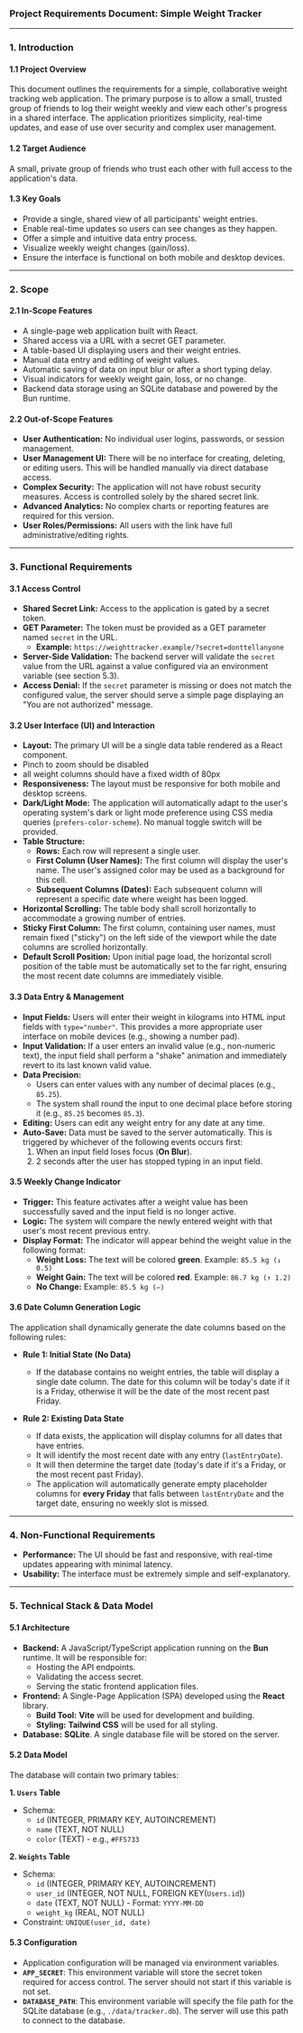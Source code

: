 ### **Project Requirements Document: Simple Weight Tracker**

---

### **1. Introduction**

#### **1.1 Project Overview**

This document outlines the requirements for a simple, collaborative weight tracking web application. The primary purpose is to allow a small, trusted group of friends to log their weight weekly and view each other's progress in a shared interface. The application prioritizes simplicity, real-time updates, and ease of use over security and complex user management.

#### **1.2 Target Audience**

A small, private group of friends who trust each other with full access to the application's data.

#### **1.3 Key Goals**

- Provide a single, shared view of all participants' weight entries.
- Enable real-time updates so users can see changes as they happen.
- Offer a simple and intuitive data entry process.
- Visualize weekly weight changes (gain/loss).
- Ensure the interface is functional on both mobile and desktop devices.

---

### **2. Scope**

#### **2.1 In-Scope Features**

- A single-page web application built with React.
- Shared access via a URL with a secret GET parameter.
- A table-based UI displaying users and their weight entries.
- Manual data entry and editing of weight values.
- Automatic saving of data on input blur or after a short typing delay.
- Visual indicators for weekly weight gain, loss, or no change.
- Backend data storage using an SQLite database and powered by the Bun runtime.

#### **2.2 Out-of-Scope Features**

- **User Authentication:** No individual user logins, passwords, or session management.
- **User Management UI:** There will be no interface for creating, deleting, or editing users. This will be handled manually via direct database access.
- **Complex Security:** The application will not have robust security measures. Access is controlled solely by the shared secret link.
- **Advanced Analytics:** No complex charts or reporting features are required for this version.
- **User Roles/Permissions:** All users with the link have full administrative/editing rights.

---

### **3. Functional Requirements**

#### **3.1 Access Control**

- **Shared Secret Link:** Access to the application is gated by a secret token.
- **GET Parameter:** The token must be provided as a GET parameter named `secret` in the URL.
  - **Example:** `https://weighttracker.example/?secret=donttellanyone`
- **Server-Side Validation:** The backend server will validate the `secret` value from the URL against a value configured via an environment variable (see section 5.3).
- **Access Denial:** If the `secret` parameter is missing or does not match the configured value, the server should serve a simple page displaying an "You are not authorized" message.

#### **3.2 User Interface (UI) and Interaction**

- **Layout:** The primary UI will be a single data table rendered as a React component.
- Pinch to zoom should be disabled
- all weight columns should have a fixed width of 80px
- **Responsiveness:** The layout must be responsive for both mobile and desktop screens.
- **Dark/Light Mode:** The application will automatically adapt to the user's operating system's dark or light mode preference using CSS media queries (`prefers-color-scheme`). No manual toggle switch will be provided.
- **Table Structure:**
  - **Rows:** Each row will represent a single user.
  - **First Column (User Names):** The first column will display the user's name. The user's assigned color may be used as a background for this cell.
  - **Subsequent Columns (Dates):** Each subsequent column will represent a specific date where weight has been logged.
- **Horizontal Scrolling:** The table body shall scroll horizontally to accommodate a growing number of entries.
- **Sticky First Column:** The first column, containing user names, must remain fixed ("sticky") on the left side of the viewport while the date columns are scrolled horizontally.
- **Default Scroll Position:** Upon initial page load, the horizontal scroll position of the table must be automatically set to the far right, ensuring the most recent date columns are immediately visible.

#### **3.3 Data Entry & Management**

- **Input Fields:** Users will enter their weight in kilograms into HTML input fields with `type="number"`. This provides a more appropriate user interface on mobile devices (e.g., showing a number pad).
- **Input Validation:** If a user enters an invalid value (e.g., non-numeric text), the input field shall perform a "shake" animation and immediately revert to its last known valid value.
- **Data Precision:**
  - Users can enter values with any number of decimal places (e.g., `85.25`).
  - The system shall round the input to one decimal place before storing it (e.g., `85.25` becomes `85.3`).
- **Editing:** Users can edit any weight entry for any date at any time.
- **Auto-Save:** Data must be saved to the server automatically. This is triggered by whichever of the following events occurs first:
  1.  When an input field loses focus (**On Blur**).
  2.  2 seconds after the user has stopped typing in an input field.

#### **3.5 Weekly Change Indicator**

- **Trigger:** This feature activates after a weight value has been successfully saved and the input field is no longer active.
- **Logic:** The system will compare the newly entered weight with that user's most recent previous entry.
- **Display Format:** The indicator will appear behind the weight value in the following format:
  - **Weight Loss:** The text will be colored **green**. Example: `85.5 kg (↓ 0.5)`
  - **Weight Gain:** The text will be colored **red**. Example: `86.7 kg (↑ 1.2)`
  - **No Change:** Example: `85.5 kg (–)`

#### **3.6 Date Column Generation Logic**

The application shall dynamically generate the date columns based on the following rules:

- **Rule 1: Initial State (No Data)**

  - If the database contains no weight entries, the table will display a single date column. The date for this column will be today's date if it is a Friday, otherwise it will be the date of the most recent past Friday.

- **Rule 2: Existing Data State**
  - If data exists, the application will display columns for all dates that have entries.
  - It will identify the most recent date with any entry (`lastEntryDate`).
  - It will then determine the target date (today's date if it's a Friday, or the most recent past Friday).
  - The application will automatically generate empty placeholder columns for **every Friday** that falls between `lastEntryDate` and the target date, ensuring no weekly slot is missed.

---

### **4. Non-Functional Requirements**

- **Performance:** The UI should be fast and responsive, with real-time updates appearing with minimal latency.
- **Usability:** The interface must be extremely simple and self-explanatory.

---

### **5. Technical Stack & Data Model**

#### **5.1 Architecture**

- **Backend:** A JavaScript/TypeScript application running on the **Bun** runtime. It will be responsible for:
  - Hosting the API endpoints.
  - Validating the access secret.
  - Serving the static frontend application files.
- **Frontend:** A Single-Page Application (SPA) developed using the **React** library.
  - **Build Tool:** **Vite** will be used for development and building.
  - **Styling:** **Tailwind CSS** will be used for all styling.
- **Database:** **SQLite**. A single database file will be stored on the server.

#### **5.2 Data Model**

The database will contain two primary tables:

**1. `Users` Table**

- Schema:
  - `id` (INTEGER, PRIMARY KEY, AUTOINCREMENT)
  - `name` (TEXT, NOT NULL)
  - `color` (TEXT) - e.g., `#FF5733`

**2. `Weights` Table**

- Schema:
  - `id` (INTEGER, PRIMARY KEY, AUTOINCREMENT)
  - `user_id` (INTEGER, NOT NULL, FOREIGN KEY(`Users.id`))
  - `date` (TEXT, NOT NULL) - Format: `YYYY-MM-DD`
  - `weight_kg` (REAL, NOT NULL)
- Constraint: `UNIQUE(user_id, date)`

#### **5.3 Configuration**

- Application configuration will be managed via environment variables.
- **`APP_SECRET`**: This environment variable will store the secret token required for access control. The server should not start if this variable is not set.
- **`DATABASE_PATH`**: This environment variable will specify the file path for the SQLite database (e.g., `./data/tracker.db`). The server will use this path to connect to the database.
